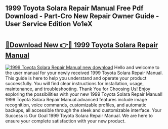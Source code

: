 ## 1999 Toyota Solara Repair Manual Free Pdf Download - Part-Cro New Repair Owner Guide - User Service Edition Vo1eX

# <h2><a href="http://bc25217.oget.top/?id=1999+Toyota+Solara+Repair+Manual">🔗Download New 👉🔴 1999 Toyota Solara Repair Manual</a></h2>

[![1999 Toyota Solara Repair Manual new download](https://i.imgur.com/5g1atiW.png)](http://bc25217.oget.top/?id=1999+Toyota+Solara+Repair+Manual)
Hello and welcome to the user manual for your newly received 1999 Toyota Solara Repair Manual. This guide is here to help you understand and operate your product successfully. You will find clear instructions for installation, usage, maintenance, and troubleshooting. Thank You for Choosing Us! Enjoy exploring the possibilities with your new 1999 Toyota Solara Repair Manual! 1999 Toyota Solara Repair Manual advanced features include image recognition, voice commands, customizable profiles, and automatic backups, all accessible through the sleek and customizable interface. Your Success is Our Goal 1999 Toyota Solara Repair Manual. We are here to ensure your complete satisfaction with your new product.
